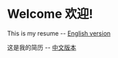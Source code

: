 Welcome 欢迎!
======

This is my resume -- 
[English version][EN]

这是我的简历 -- 
[中文版本][CN]


[EN]: https://github.com/cyx1231st/Resume/blob/master/Resume_EN.md "English"
[CN]: https://github.com/cyx1231st/Resume/blob/master/Resume_CN.md "Chinese"




